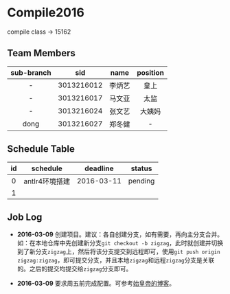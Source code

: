 # Compile2016
compile class -> 15162

## Team Members

| sub-branch | sid | name | position |
|:----------:|:----------:|:------:|:------:|
| - | 3013216012 | 李炳艺 | 皇上 |
| - | 3013216017 | 马文亚 | 太监 |
| - | 3013216024 | 张文艺 | 大姨妈 |
| dong | 3013216027 | 郑冬健 | - |

## Schedule Table

| id | schedule | deadline | status |
|:--:|:--------:|:--------:|:---------:|
| 0 | antlr4环境搭建 | 2016-03-11 | pending |
| 1 | | | |

## Job Log

- **2016-03-09**	创建项目。建议：各自创建分支，如有需要，再向主分支合并。如：在本地仓库中先创建新分支`git checkout -b zigzag`，此时就创建并切换到了新分支`zigzag`上，然后将该分支提交到远程即可，使用`git push origin zigzag:zigzag`，即可提交分支，并且本地`zigzag`和远程`zigzag`分支是关联的。之后的提交均提交给`zigzag`分支即可。

- **2016-03-09**	要求周五前完成配置。可参考[始皇帝的博客](http://blog.csdn.net/l634374852/article/details/50812206)。
